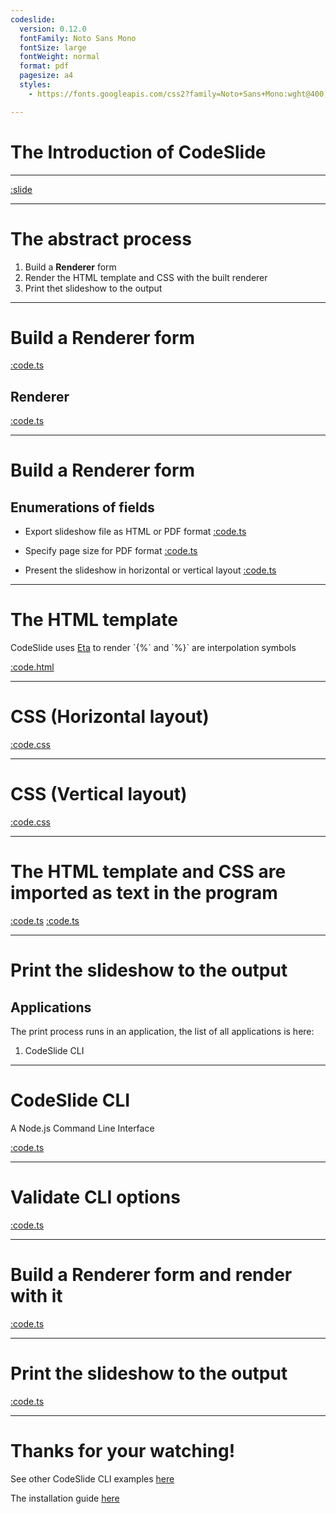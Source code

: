 ```yaml
---
codeslide:
  version: 0.12.0
  fontFamily: Noto Sans Mono
  fontSize: large
  fontWeight: normal
  format: pdf
  pagesize: a4
  styles:
    - https://fonts.googleapis.com/css2?family=Noto+Sans+Mono:wght@400;700&display=swap

---
```

# The Introduction of CodeSlide

---
[:slide](https://raw.githubusercontent.com/AsherJingkongChen/codeslide/main/README.md)

---
# The abstract process

1. Build a **Renderer** form
2. Render the HTML template and CSS with the built renderer
3. Print thet slideshow to the output

---
# Build a Renderer form

[:code.ts](https://raw.githubusercontent.com/AsherJingkongChen/codeslide/main/src/index.ts)

## Renderer

[:code.ts](https://raw.githubusercontent.com/AsherJingkongChen/codeslide/main/src/renderer.ts)

---
# Build a Renderer form

## Enumerations of fields

- Export slideshow file as HTML or PDF format
[:code.ts](https://raw.githubusercontent.com/AsherJingkongChen/codeslide/main/src/format.ts)

- Specify page size for PDF format
[:code.ts](https://raw.githubusercontent.com/AsherJingkongChen/codeslide/main/src/pagesize.ts)

- Present the slideshow in horizontal or vertical layout
[:code.ts](https://raw.githubusercontent.com/AsherJingkongChen/codeslide/main/src/layout.ts)

---
# The HTML template

CodeSlide uses [Eta](https://github.com/eta-dev/eta) to render
\`{%\` and \`%}\` are interpolation symbols

[:code.html](https://raw.githubusercontent.com/AsherJingkongChen/codeslide/main/src/slides/slides.html)

---
# CSS (Horizontal layout)

[:code.css](https://raw.githubusercontent.com/AsherJingkongChen/codeslide/main/src/slides/slides.horizontal.css)

---
# CSS (Vertical layout)

[:code.css](https://raw.githubusercontent.com/AsherJingkongChen/codeslide/main/src/slides/slides.vertical.css)

---
# The HTML template and CSS are imported as text in the program

[:code.ts](https://raw.githubusercontent.com/AsherJingkongChen/codeslide/main/src/slides/text.d.ts)
[:code.ts](https://raw.githubusercontent.com/AsherJingkongChen/codeslide/main/src/slides/index.ts)

---
# Print the slideshow to the output

## Applications

The print process runs in an application, the list of all applications is here:
1. CodeSlide CLI

---
# CodeSlide CLI

A Node.js Command Line Interface

[:code.ts](https://raw.githubusercontent.com/AsherJingkongChen/codeslide/main/applications/cli/src/index.ts)

---
# Validate CLI options

[:code.ts](https://raw.githubusercontent.com/AsherJingkongChen/codeslide/main/applications/cli/src/options.ts)

---
# Build a Renderer form and render with it

[:code.ts](https://raw.githubusercontent.com/AsherJingkongChen/codeslide/main/applications/cli/src/parse.ts)

---
# Print the slideshow to the output
[:code.ts](https://raw.githubusercontent.com/AsherJingkongChen/codeslide/main/applications/cli/src/print.ts)

---
# Thanks for your watching!

See other CodeSlide CLI examples [here](https://github.com/AsherJingkongChen/codeslide/tree/main/applications/cli/examples/)

The installation guide [here](https://github.com/AsherJingkongChen/codeslide/tree/main/applications/cli/docs/REFERENCE.md#installtion)
